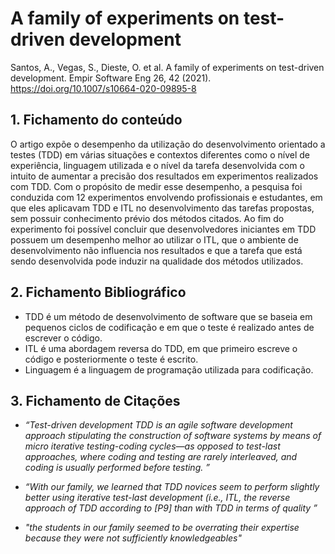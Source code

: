 # A family of experiments on test-driven development

Santos, A., Vegas, S., Dieste, O. et al. A family of experiments on test-driven development. Empir Software Eng 26, 42 (2021). https://doi.org/10.1007/s10664-020-09895-8

## 1. Fichamento do conteúdo

O artigo expõe o desempenho da utilização do desenvolvimento orientado a testes (TDD) em várias situações e contextos diferentes como o nível de experiência, linguagem utilizada e o nível da tarefa desenvolvida com o intuito de aumentar a precisão dos resultados em experimentos realizados com TDD. Com o propósito de medir esse desempenho, a pesquisa foi conduzida com 12 experimentos envolvendo profissionais e estudantes, em que eles aplicavam TDD e ITL no desenvolvimento das tarefas propostas, sem possuir conhecimento prévio dos métodos citados. Ao fim do experimento foi possível concluir que desenvolvedores iniciantes em TDD possuem um desempenho melhor ao utilizar o ITL, que o ambiente de desenvolvimento não influencia nos resultados e que a tarefa que está sendo desenvolvida pode induzir na qualidade dos métodos utilizados.

## 2. Fichamento Bibliográfico

* TDD é um método de desenvolvimento de software que se baseia em pequenos ciclos de codificação e em que o teste é realizado antes de escrever o código.
* ITL é uma abordagem reversa do TDD, em que primeiro escreve o código e posteriormente o teste é escrito. 
* Linguagem é a linguagem de programação utilizada para codificação.

## 3. Fichamento de Citações

* _“Test-driven development TDD is an agile software development approach stipulating the construction of software systems by means of micro iterative testing-coding cycles—as opposed to test-last approaches, where coding and testing are rarely interleaved, and coding is usually performed before testing. ”_

* _“With our family, we learned that TDD novices seem to perform slightly better using iterative test-last development (i.e., ITL, the reverse approach of TDD according to [P9] than with TDD in terms of quality ”_

* _"the students in our family seemed to be overrating their expertise because they were not sufficiently knowledgeables"_


